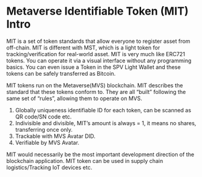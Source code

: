 # Metaverse Identifiable Token (MIT) Intro

MIT is a set of token standards that allow everyone to register asset from off-chain. MIT is different with MST, which is a light token for tracking/verification for real-world asset.
MIT is very much like ERC721 tokens. You can operate it via a visual interface without any programming basics. You can even issue a Token in the SPV Light Wallet and these tokens can be safely transferred as Bitcoin.

MIT tokens run on the Metaverse(MVS) blockchain. MIT describes the standard that these tokens conform to. They are all “built” following the same set of “rules”, allowing them to operate on MVS.

1. Globally uniqueness identifiable ID for each token, can be scanned as QR code/SN code etc.
2. Indivisible and divisible, MIT’s amount is always = 1, it means no shares, transferring once only.
3. Trackable with MVS Avatar DID.
4. Verifiable by MVS Avatar.

MIT would necessarily be the most important development direction of the blockchain application. MIT token can be used in supply chain logistics/Tracking IoT devices etc.

